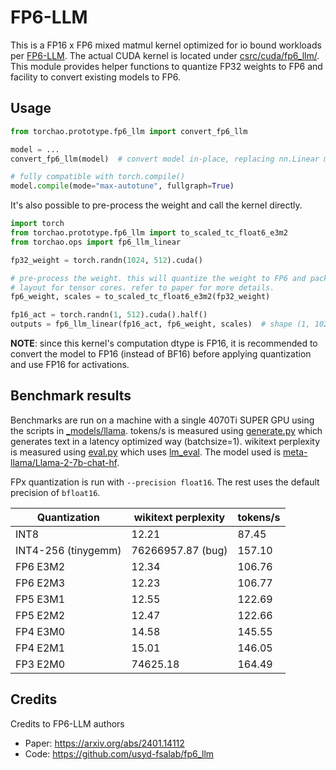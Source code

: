 # FP6-LLM

This is a FP16 x FP6 mixed matmul kernel optimized for io bound workloads per [FP6-LLM](https://arxiv.org/abs/2401.14112). The actual CUDA kernel is located under [csrc/cuda/fp6_llm/](../../csrc/cuda/fp6_llm/). This module provides helper functions to quantize FP32 weights to FP6 and facility to convert existing models to FP6.

## Usage

```python
from torchao.prototype.fp6_llm import convert_fp6_llm

model = ...
convert_fp6_llm(model)  # convert model in-place, replacing nn.Linear modules with Fp6LlmLinear

# fully compatible with torch.compile()
model.compile(mode="max-autotune", fullgraph=True)
```

It's also possible to pre-process the weight and call the kernel directly.

```python
import torch
from torchao.prototype.fp6_llm import to_scaled_tc_float6_e3m2
from torchao.ops import fp6_llm_linear

fp32_weight = torch.randn(1024, 512).cuda()

# pre-process the weight. this will quantize the weight to FP6 and pack it in a special
# layout for tensor cores. refer to paper for more details.
fp6_weight, scales = to_scaled_tc_float6_e3m2(fp32_weight)

fp16_act = torch.randn(1, 512).cuda().half()
outputs = fp6_llm_linear(fp16_act, fp6_weight, scales)  # shape (1, 1024)
```

**NOTE**: since this kernel's computation dtype is FP16, it is recommended to convert the model to FP16 (instead of BF16) before applying quantization and use FP16 for activations.

## Benchmark results

Benchmarks are run on a machine with a single 4070Ti SUPER GPU using the scripts in [_models/llama](../../_models/llama). tokens/s is measured using [generate.py](../../_models/llama/generate.py) which generates text in a latency optimized way (batchsize=1). wikitext perplexity is measured using [eval.py](../../_models/llama/eval.py) which uses [lm_eval](https://github.com/EleutherAI/lm-evaluation-harness). The model used is [meta-llama/Llama-2-7b-chat-hf](https://huggingface.co/meta-llama/Llama-2-7b-chat-hf).

FPx quantization is run with `--precision float16`. The rest uses the default precision of `bfloat16`.

Quantization        | wikitext perplexity | tokens/s
--------------------|---------------------|----------
INT8                | 12.21               |  87.45
INT4-256 (tinygemm) | 76266957.87 (bug)   | 157.10
FP6 E3M2            | 12.34               | 106.76
FP6 E2M3            | 12.23               | 106.77
FP5 E3M1            | 12.55               | 122.69
FP5 E2M2            | 12.47               | 122.66
FP4 E3M0            | 14.58               | 145.55
FP4 E2M1            | 15.01               | 146.05
FP3 E2M0            | 74625.18            | 164.49

## Credits

Credits to FP6-LLM authors

- Paper: https://arxiv.org/abs/2401.14112
- Code: https://github.com/usyd-fsalab/fp6_llm
